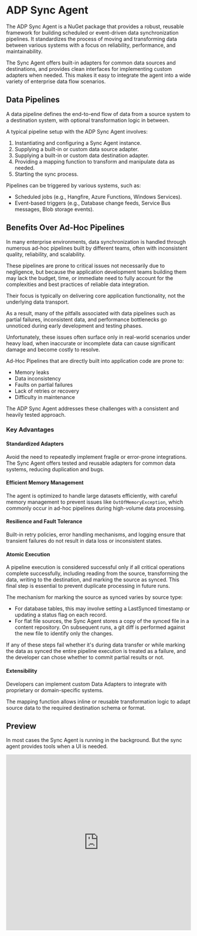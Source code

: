 # ADP Sync Agent

The ADP Sync Agent is a NuGet package that provides a robust, reusable framework for building scheduled or event-driven data synchronization pipelines. It standardizes the process of moving and transforming data between various systems with a focus on reliability, performance, and maintainability.

The Sync Agent offers built-in adapters for common data sources and destinations, and provides clean interfaces for implementing custom adapters when needed. This makes it easy to integrate the agent into a wide variety of enterprise data flow scenarios.

## Data Pipelines
A data pipeline defines the end-to-end flow of data from a source system to a destination system, with optional transformation logic in between.

A typical pipeline setup with the ADP Sync Agent involves:

1. Instantiating and configuring a Sync Agent instance. 
2. Supplying a built-in or custom data source adapter. 
3. Supplying a built-in or custom data destination adapter. 
4. Providing a mapping function to transform and manipulate data as needed. 
5. Starting the sync process.

Pipelines can be triggered by various systems, such as:

- Scheduled jobs (e.g., Hangfire, Azure Functions, Windows Services).
- Event-based triggers (e.g., Database change feeds, Service Bus messages, Blob storage events).

## Benefits Over Ad-Hoc Pipelines
In many enterprise environments, data synchronization is handled through numerous ad-hoc pipelines built by different teams, 
often with inconsistent quality, reliability, and scalability.  

These pipelines are prone to critical issues not necessarily due to negligence, 
but because the application development teams building them may lack the budget, time, or immediate need 
to fully account for the complexities and best practices of reliable data integration. 

Their focus is typically on delivering core application functionality, not the underlying data transport. 

As a result, many of the pitfalls associated with data pipelines such as partial failures, inconsistent data, and performance bottlenecks go unnoticed during early development and testing phases.  

Unfortunately, these issues often surface only in real-world scenarios under heavy load, when inaccurate or incomplete data can cause significant damage and become costly to resolve.

Ad-Hoc Pipelines that are directly built into application code are prone to:

- Memory leaks
- Data inconsistency
- Faults on partial failures
- Lack of retries or recovery
- Difficulty in maintenance

The ADP Sync Agent addresses these challenges with a consistent and heavily tested approach.

### Key Advantages

#### Standardized Adapters
Avoid the need to repeatedly implement fragile or error-prone integrations. The Sync Agent offers tested and reusable adapters for common data systems, reducing duplication and bugs.

#### Efficient Memory Management
The agent is optimized to handle large datasets efficiently, with careful memory management to prevent issues like ``OutOfMemoryException``, which commonly occur in ad-hoc pipelines during high-volume data processing.

#### Resilience and Fault Tolerance
Built-in retry policies, error handling mechanisms, and logging ensure that transient failures do not result in data loss or inconsistent states.

#### Atomic Execution
A pipeline execution is considered successful only if all critical operations complete successfully, including reading from the source, transforming the data, writing to the destination, and marking the source as synced. This final step is essential to prevent duplicate processing in future runs.

The mechanism for marking the source as synced varies by source type:

- For database tables, this may involve setting a LastSynced timestamp or updating a status flag on each record.
- For flat file sources, the Sync Agent stores a copy of the synced file in a content repository. On subsequent runs, a git diff is performed against the new file to identify only the changes.

If any of these steps fail whether it's during data transfer or while marking the data as synced the entire pipeline execution is treated as a failure, and the developer can chose whether to commit partial results or not. 

#### Extensibility
Developers can implement custom Data Adapters to integrate with proprietary or domain-specific systems.

The mapping function allows inline or reusable transformation logic to adapt source data to the required destination schema or format.

## Preview

In most cases the Sync Agent is running in the background. 
But the sync agent provides tools when a UI is needed.

<iframe 
width="100%" 
height="480" 
src="https://www.youtube.com/embed/__V-kbgKNiI?si=d57DLN3LQOUFGZkM&amp;controls=0&autoplay=1&loop=1&playlist=__V-kbgKNiI&mute=1&modestbranding=1&showinfo=0&rel=0" 
title="YouTube video player" 
frameborder="0" 
allow="accelerometer; autoplay; clipboard-write; encrypted-media; gyroscope; picture-in-picture; web-share" 
referrerpolicy="strict-origin-when-cross-origin" allowfullscreen></iframe>